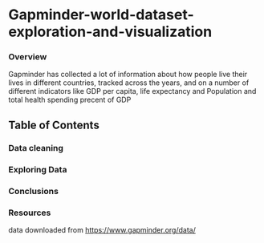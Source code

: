 # Gapminder-world-dataset-exploration-and-visualization
### Overview
Gapminder has collected a lot of information about how people live their lives in different countries, tracked across the years, and on a number of different indicators like GDP per capita, life expectancy and Population and total health spending precent of GDP 

## Table of Contents
### Data cleaning
### Exploring Data
### Conclusions

### Resources
data downloaded from https://www.gapminder.org/data/



